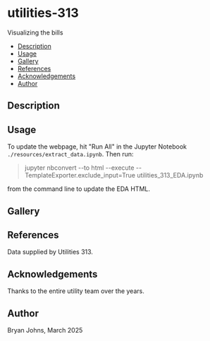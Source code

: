 # utilities-313
Visualizing the bills

- [Description](#description)
- [Usage](#usage)
- [Gallery](#gallery)
- [References](#references)
- [Acknowledgements](#acknowledgements)
- [Author](#author)

## Description

## Usage

To update the webpage, hit "Run All" in the Jupyter Notebook `./resources/extract_data.ipynb`. Then run:
 
> jupyter nbconvert --to html --execute --TemplateExporter.exclude_input=True utilities_313_EDA.ipynb 

from the command line to update the EDA HTML.

## Gallery

## References

Data supplied by Utilities 313.

## Acknowledgements

Thanks to the entire utility team over the years.

## Author

Bryan Johns, March 2025